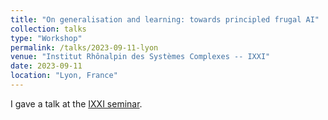 ```yaml
---
title: "On generalisation and learning: towards principled frugal AI"
collection: talks
type: "Workshop"
permalink: /talks/2023-09-11-lyon
venue: "Institut Rhônalpin des Systèmes Complexes -- IXXI"
date: 2023-09-11
location: "Lyon, France"
---
```


I gave a talk at the [IXXI seminar](https://www.ixxi.fr/agenda/seminaires/frugalite-et-apprentissage-machine).
